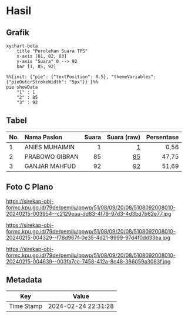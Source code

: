 # Hasil

## Grafik

```mermaid
xychart-beta
    title "Perolehan Suara TPS"
    x-axis [01, 02, 03]
    y-axis "Suara" 0 --> 92
    bar [1, 85, 92]
```

```mermaid
%%{init: {"pie": {"textPosition": 0.5}, "themeVariables": {"pieOuterStrokeWidth": "5px"}} }%%
pie showData
    "1" : 1
    "2" : 85
    "3" : 92
```

## Tabel

| No. | Nama Paslon    | Suara | Suara (raw) | Persentase |
|:--- |:-------------- | -----:| -----------:| ----------:|
| 1   | ANIES MUHAIMIN | 1     | [1][p-1]    | 0,56       |
| 2   | PRABOWO GIBRAN | 85    | [85][p-2]   | 47,75      |
| 3   | GANJAR MAHFUD  | 92    | [92][p-3]   | 51,69      |


[p-1]: https://github.com/gigit-pemilu/pemilu-2024-51-bali/blob/main/pilpres/hitung-suara/sub/51-bali/sub/08-buleleng/sub/09-tejakula/sub/2008-penuktukan/sub/010-tps/sub/paslon-1.txt
[p-2]: https://github.com/gigit-pemilu/pemilu-2024-51-bali/blob/main/pilpres/hitung-suara/sub/51-bali/sub/08-buleleng/sub/09-tejakula/sub/2008-penuktukan/sub/010-tps/sub/paslon-2.txt
[p-3]: https://github.com/gigit-pemilu/pemilu-2024-51-bali/blob/main/pilpres/hitung-suara/sub/51-bali/sub/08-buleleng/sub/09-tejakula/sub/2008-penuktukan/sub/010-tps/sub/paslon-3.txt

## Foto C Plano

https://sirekap-obj-formc.kpu.go.id/79de/pemilu/ppwp/51/08/09/20/08/5108092008010-20240215-003954--c2129eaa-dd83-4f79-97d3-4d3bd7b62e77.jpg

https://sirekap-obj-formc.kpu.go.id/79de/pemilu/ppwp/51/08/09/20/08/5108092008010-20240215-004329--f78d967f-0e35-4d21-8999-97d4f0dd33ea.jpg

https://sirekap-obj-formc.kpu.go.id/79de/pemilu/ppwp/51/08/09/20/08/5108092008010-20240215-004639--003fa7cc-7458-412a-8c48-386059a3083f.jpg


## Metadata

| Key        | Value               |
| ---------- | ------------------- |
| Time Stamp | 2024-02-24 22:31:28 |



